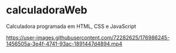 # calculadoraWeb
Calculadora programada em HTML, CSS e JavaScript


https://user-images.githubusercontent.com/72282625/176986245-1456505a-3e4f-4741-93ac-1891447d4894.mp4

